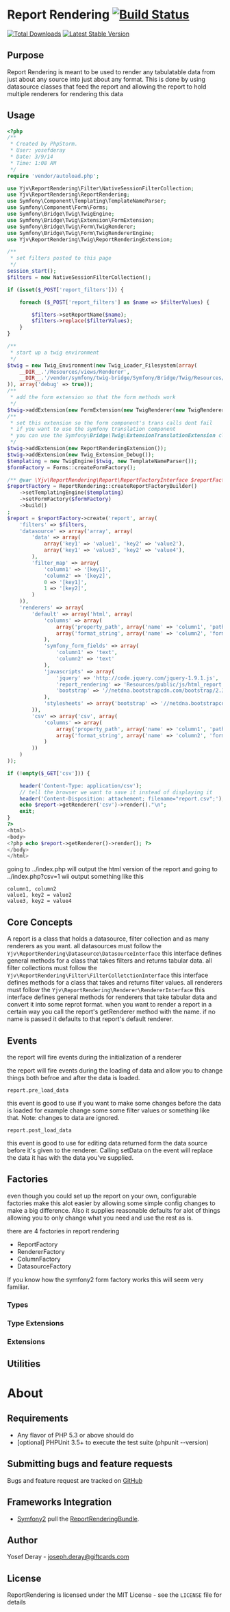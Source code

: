 Report Rendering [![Build Status](https://travis-ci.org/yjv/ReportRendering.png?branch=master)](https://travis-ci.org/yjv/ReportRendering)
==============================

[![Total Downloads](https://poser.pugx.org/yjv/report-rendering/downloads.png)](https://packagist.org/packages/yjv/report-rendering)
[![Latest Stable Version](https://poser.pugx.org/yjv/report-rendering/v/stable.png)](https://packagist.org/packages/yjv/report-rendering)

Purpose
-------
Report Rendering is meant to be used to render any tabulatable data from just about any source into just about any format.
This is done by using datasource classes that feed the report and allowing the report to hold multiple renderers
for rendering this data

 Usage
-----

```php
<?php
/**
 * Created by PhpStorm.
 * User: yosefderay
 * Date: 3/9/14
 * Time: 1:08 AM
 */
require 'vendor/autoload.php';

use Yjv\ReportRendering\Filter\NativeSessionFilterCollection;
use Yjv\ReportRendering\ReportRendering;
use Symfony\Component\Templating\TemplateNameParser;
use Symfony\Component\Form\Forms;
use Symfony\Bridge\Twig\TwigEngine;
use Symfony\Bridge\Twig\Extension\FormExtension;
use Symfony\Bridge\Twig\Form\TwigRenderer;
use Symfony\Bridge\Twig\Form\TwigRendererEngine;
use Yjv\ReportRendering\Twig\ReportRenderingExtension;

/**
 * set filters posted to this page
 */
session_start();
$filters = new NativeSessionFilterCollection();

if (isset($_POST['report_filters'])) {

    foreach ($_POST['report_filters'] as $name => $filterValues) {

        $filters->setReportName($name);
        $filters->replace($filterValues);
    }
}

/**
 * start up a twig environment
 */
$twig = new Twig_Environment(new Twig_Loader_Filesystem(array(
    __DIR__.'/Resources/views/Renderer',
    __DIR__.'/vendor/symfony/twig-bridge/Symfony/Bridge/Twig/Resources/views/Form'
)), array('debug' => true));
/**
 * add the form extension so that the form methods work
 */
$twig->addExtension(new FormExtension(new TwigRenderer(new TwigRendererEngine(array('form_div_layout.html.twig')))));
/**
 * set this extension so the form component's trans calls dont fail
 * if you want to use the symfony translation component
 * you can use the Symfony\Bridge\Twig\ExtensionTranslationExtension class
 */
$twig->addExtension(new ReportRenderingExtension());
$twig->addExtension(new Twig_Extension_Debug());
$templating = new TwigEngine($twig, new TemplateNameParser());
$formFactory = Forms::createFormFactory();

/** @var \Yjv\ReportRendering\Report\ReportFactoryInterface $reportFactory */
$reportFactory = ReportRendering::createReportFactoryBuilder()
    ->setTemplatingEngine($templating)
    ->setFormFactory($formFactory)
    ->build()
;
$report = $reportFactory->create('report', array(
    'filters' => $filters,
    'datasource' => array('array', array(
        'data' => array(
            array('key1' => 'value1', 'key2' => 'value2'),
            array('key1' => 'value3', 'key2' => 'value4'),
        ),
        'filter_map' => array(
            'column1' => '[key1]',
            'column2' => '[key2]',
            0 => '[key1]',
            1 => '[key2]',
        )
    )),
    'renderers' => array(
        'default' => array('html', array(
            'columns' => array(
                array('property_path', array('name' => 'column1', 'path' => '[key1]')),
                array('format_string', array('name' => 'column2', 'format_string' => 'key2 = {[key2]}')),
            ),
            'symfony_form_fields' => array(
                'column1' => 'text',
                'column2' => 'text'
            ),
            'javascripts' => array(
                'jquery' => 'http://code.jquery.com/jquery-1.9.1.js',
                'report_rendering' => 'Resources/public/js/html_report.js',
                'bootstrap' => '//netdna.bootstrapcdn.com/bootstrap/2.3.2/js/bootstrap.min.js'
            ),
            'stylesheets' => array('bootstrap' => '//netdna.bootstrapcdn.com/bootstrap/2.3.2/css/bootstrap.min.css'),
        )),
        'csv' => array('csv', array(
            'columns' => array(
                array('property_path', array('name' => 'column1', 'path' => '[key1]')),
                array('format_string', array('name' => 'column2', 'format_string' => 'key2 = {[key2]}')),
            )
        ))
    )
));

if (!empty($_GET['csv'])) {

    header('Content-Type: application/csv');
    // tell the browser we want to save it instead of displaying it
    header('Content-Disposition: attachement; filename="report.csv";');
    echo $report->getRenderer('csv')->render()."\n";
    exit;
}
?>
<html>
<body>
<?php echo $report->getRenderer()->render(); ?>
</body>
</html>
```
going to ../index.php will output the html version of the report
and going to ../index.php?csv=1 wii output something like this

```csv
column1, column2
value1, key2 = value2
value3, key2 = value4
```

Core Concepts
-------------

A report is a class that holds a datasource, filter collection and as many renderers as you want.
all datasources must follow the `Yjv\ReportRendering\Datasource\DatasourceInterface` this interface defines general methods for a class that takes filters and returns tabular data.
all filter collections must follow the `Yjv\ReportRendering\Filter\FilterColletctionInterface` this interface defines methods for a class that takes and returns filter values.
all renderers must follow the `Yjv\ReportRendering\Renderer\RendererInterface` this interface defines general methods for renderers that take tabular data and convert it into some reprot format.
when you want to render a report in a certain way you call the report's getRenderer method with the name.
if no name is passed it defaults to that report's default renderer.


Events
------

the report will fire events during the initialization of a renderer

the report will fire events during the loading of data and allow you to change
things both befroe and after the data is loaded.

`report.pre_load_data`

this event is good to use if you want to make some changes before the data is
loaded for example change some some filter values or something like that.
Note: changes to data are ignored.

`report.post_load_data`

this event is good to use for editing data returned form the data source before
it's given to the renderer. Calling setData on the event will replace the data
it has with the data you've supplied.


Factories
---------

even though you could set up the report on your own, configurable
factories make this alot easier by allowing some simple config
changes to make a big difference. Also it supplies reasonable defaults for
alot of things allowing you to only change what you
need and use the rest as is.

there are 4 factories in report rendering
 * ReportFactory
 * RendererFactory
 * ColumnFactory
 * DatasourceFactory

If you know how the symfony2 form factory works this will seem very familiar.

### Types



### Type Extensions

### Extensions



Utilities
---------



About
=====

Requirements
------------

- Any flavor of PHP 5.3 or above should do
- [optional] PHPUnit 3.5+ to execute the test suite (phpunit --version)

Submitting bugs and feature requests
------------------------------------

Bugs and feature request are tracked on [GitHub](https://github.com/yjv/ReportRendering/issues)

Frameworks Integration
----------------------

- [Symfony2](http://symfony.com) pull the [ReportRenderingBundle](https://github.com/yjv/ReportRenderingBundle).

Author
------

Yosef Deray - <joseph.deray@giftcards.com><br />

License
-------

ReportRendering is licensed under the MIT License - see the `LICENSE` file for details